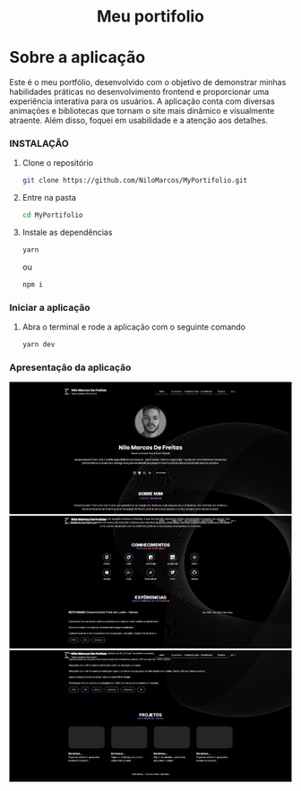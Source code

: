 <h1 align="center">Meu portifolio</h1>

<!-- Getting Started -->
# Sobre a aplicação
Este é o meu portfólio, desenvolvido com o objetivo de demonstrar minhas habilidades práticas no desenvolvimento frontend e proporcionar uma experiência interativa para os usuários. A aplicação conta com diversas animações e bibliotecas que tornam o site mais dinâmico e visualmente atraente. Além disso, foquei em usabilidade e a atenção aos detalhes.

### INSTALAÇÃO
1. Clone o repositório

   ```sh
   git clone https://github.com/NiloMarcos/MyPortifolio.git
   ```

2. Entre na pasta

   ```sh
   cd MyPortifolio
   ```

3. Instale as dependências

   ```sh
   yarn
   ```

   ou

   ```sh
   npm i

### Iniciar a aplicação
1. Abra o terminal e rode a aplicação com o seguinte comando
   ```sh
   yarn dev
   ```

### Apresentação da aplicação
<p align="center">

<div>
  <img src="src/assets/Screenshot_1.png">
  <img src="src/assets/Screenshot_2.png">
  <img src="src/assets/Screenshot_3.png">
</div>